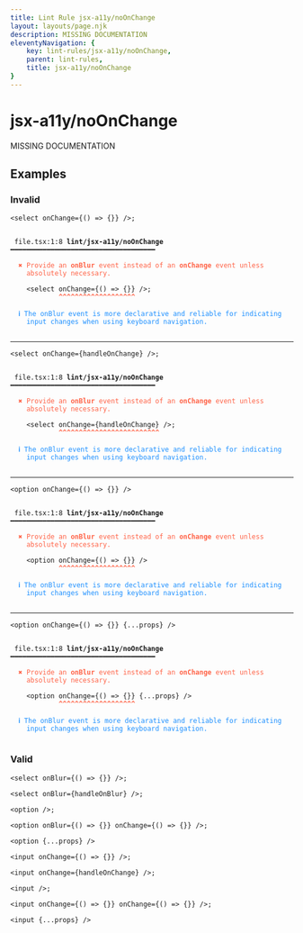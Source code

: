```yaml
---
title: Lint Rule jsx-a11y/noOnChange
layout: layouts/page.njk
description: MISSING DOCUMENTATION
eleventyNavigation: {
	key: lint-rules/jsx-a11y/noOnChange,
	parent: lint-rules,
	title: jsx-a11y/noOnChange
}
---
```


# jsx-a11y/noOnChange

MISSING DOCUMENTATION

<!-- EVERYTHING BELOW IS AUTOGENERATED. SEE SCRIPTS FOLDER FOR UPDATE SCRIPTS -->


## Examples
### Invalid
<pre class="language-text"><code class="language-text"><<span class="token variable">select</span> <span class="token attr-name">onChange</span><span class="token operator">=</span><span class="token punctuation">{</span><span class="token punctuation">(</span><span class="token punctuation">)</span> <span class="token operator">=&gt;</span> <span class="token punctuation">{</span><span class="token punctuation">}</span><span class="token punctuation">}</span> <span class="token operator">/</span>><span class="token punctuation">;</span></code></pre>
<pre class="language-text"><code class="language-text">
 <span style="text-decoration-style: dotted;">file.tsx:1:8</span> <strong>lint/jsx-a11y/noOnChange</strong> ━━━━━━━━━━━━━━━━━━━━━━━━━━━━━━━━━━━━

  <strong><span style="color: Tomato;">✖ </span></strong><span style="color: Tomato;">Provide an </span><span style="color: Tomato;"><strong>onBlur</strong></span><span style="color: Tomato;"> event instead of an </span><span style="color: Tomato;"><strong>onChange</strong></span><span style="color: Tomato;"> event unless</span>
    <span style="color: Tomato;">absolutely necessary.</span>

    &lt;<span class="token variable">select</span> <span class="token attr-name">onChange</span><span class="token operator">=</span><span class="token punctuation">{</span><span class="token punctuation">(</span><span class="token punctuation">)</span> <span class="token operator">=&gt;</span> <span class="token punctuation">{</span><span class="token punctuation">}</span><span class="token punctuation">}</span> <span class="token operator">/</span>&gt;<span class="token punctuation">;</span>
            <span style="color: Tomato;"><strong>^</strong></span><span style="color: Tomato;"><strong>^</strong></span><span style="color: Tomato;"><strong>^</strong></span><span style="color: Tomato;"><strong>^</strong></span><span style="color: Tomato;"><strong>^</strong></span><span style="color: Tomato;"><strong>^</strong></span><span style="color: Tomato;"><strong>^</strong></span><span style="color: Tomato;"><strong>^</strong></span><span style="color: Tomato;"><strong>^</strong></span><span style="color: Tomato;"><strong>^</strong></span><span style="color: Tomato;"><strong>^</strong></span><span style="color: Tomato;"><strong>^</strong></span><span style="color: Tomato;"><strong>^</strong></span><span style="color: Tomato;"><strong>^</strong></span><span style="color: Tomato;"><strong>^</strong></span><span style="color: Tomato;"><strong>^</strong></span><span style="color: Tomato;"><strong>^</strong></span><span style="color: Tomato;"><strong>^</strong></span><span style="color: Tomato;"><strong>^</strong></span>

  <strong><span style="color: DodgerBlue;">ℹ </span></strong><span style="color: DodgerBlue;">The onBlur event is more declarative and reliable for indicating</span>
    <span style="color: DodgerBlue;">input changes when using keyboard navigation.</span>

</code></pre>

---------------

<pre class="language-text"><code class="language-text"><<span class="token variable">select</span> <span class="token attr-name">onChange</span><span class="token operator">=</span><span class="token punctuation">{</span><span class="token variable">handleOnChange</span><span class="token punctuation">}</span> <span class="token operator">/</span>><span class="token punctuation">;</span></code></pre>
<pre class="language-text"><code class="language-text">
 <span style="text-decoration-style: dotted;">file.tsx:1:8</span> <strong>lint/jsx-a11y/noOnChange</strong> ━━━━━━━━━━━━━━━━━━━━━━━━━━━━━━━━━━━━

  <strong><span style="color: Tomato;">✖ </span></strong><span style="color: Tomato;">Provide an </span><span style="color: Tomato;"><strong>onBlur</strong></span><span style="color: Tomato;"> event instead of an </span><span style="color: Tomato;"><strong>onChange</strong></span><span style="color: Tomato;"> event unless</span>
    <span style="color: Tomato;">absolutely necessary.</span>

    &lt;<span class="token variable">select</span> <span class="token attr-name">onChange</span><span class="token operator">=</span><span class="token punctuation">{</span><span class="token variable">handleOnChange</span><span class="token punctuation">}</span> <span class="token operator">/</span>&gt;<span class="token punctuation">;</span>
            <span style="color: Tomato;"><strong>^</strong></span><span style="color: Tomato;"><strong>^</strong></span><span style="color: Tomato;"><strong>^</strong></span><span style="color: Tomato;"><strong>^</strong></span><span style="color: Tomato;"><strong>^</strong></span><span style="color: Tomato;"><strong>^</strong></span><span style="color: Tomato;"><strong>^</strong></span><span style="color: Tomato;"><strong>^</strong></span><span style="color: Tomato;"><strong>^</strong></span><span style="color: Tomato;"><strong>^</strong></span><span style="color: Tomato;"><strong>^</strong></span><span style="color: Tomato;"><strong>^</strong></span><span style="color: Tomato;"><strong>^</strong></span><span style="color: Tomato;"><strong>^</strong></span><span style="color: Tomato;"><strong>^</strong></span><span style="color: Tomato;"><strong>^</strong></span><span style="color: Tomato;"><strong>^</strong></span><span style="color: Tomato;"><strong>^</strong></span><span style="color: Tomato;"><strong>^</strong></span><span style="color: Tomato;"><strong>^</strong></span><span style="color: Tomato;"><strong>^</strong></span><span style="color: Tomato;"><strong>^</strong></span><span style="color: Tomato;"><strong>^</strong></span><span style="color: Tomato;"><strong>^</strong></span><span style="color: Tomato;"><strong>^</strong></span>

  <strong><span style="color: DodgerBlue;">ℹ </span></strong><span style="color: DodgerBlue;">The onBlur event is more declarative and reliable for indicating</span>
    <span style="color: DodgerBlue;">input changes when using keyboard navigation.</span>

</code></pre>

---------------

<pre class="language-text"><code class="language-text"><<span class="token variable">option</span> <span class="token attr-name">onChange</span><span class="token operator">=</span><span class="token punctuation">{</span><span class="token punctuation">(</span><span class="token punctuation">)</span> <span class="token operator">=&gt;</span> <span class="token punctuation">{</span><span class="token punctuation">}</span><span class="token punctuation">}</span> <span class="token operator">/</span>></code></pre>
<pre class="language-text"><code class="language-text">
 <span style="text-decoration-style: dotted;">file.tsx:1:8</span> <strong>lint/jsx-a11y/noOnChange</strong> ━━━━━━━━━━━━━━━━━━━━━━━━━━━━━━━━━━━━

  <strong><span style="color: Tomato;">✖ </span></strong><span style="color: Tomato;">Provide an </span><span style="color: Tomato;"><strong>onBlur</strong></span><span style="color: Tomato;"> event instead of an </span><span style="color: Tomato;"><strong>onChange</strong></span><span style="color: Tomato;"> event unless</span>
    <span style="color: Tomato;">absolutely necessary.</span>

    &lt;<span class="token variable">option</span> <span class="token attr-name">onChange</span><span class="token operator">=</span><span class="token punctuation">{</span><span class="token punctuation">(</span><span class="token punctuation">)</span> <span class="token operator">=&gt;</span> <span class="token punctuation">{</span><span class="token punctuation">}</span><span class="token punctuation">}</span> <span class="token operator">/</span>&gt;
            <span style="color: Tomato;"><strong>^</strong></span><span style="color: Tomato;"><strong>^</strong></span><span style="color: Tomato;"><strong>^</strong></span><span style="color: Tomato;"><strong>^</strong></span><span style="color: Tomato;"><strong>^</strong></span><span style="color: Tomato;"><strong>^</strong></span><span style="color: Tomato;"><strong>^</strong></span><span style="color: Tomato;"><strong>^</strong></span><span style="color: Tomato;"><strong>^</strong></span><span style="color: Tomato;"><strong>^</strong></span><span style="color: Tomato;"><strong>^</strong></span><span style="color: Tomato;"><strong>^</strong></span><span style="color: Tomato;"><strong>^</strong></span><span style="color: Tomato;"><strong>^</strong></span><span style="color: Tomato;"><strong>^</strong></span><span style="color: Tomato;"><strong>^</strong></span><span style="color: Tomato;"><strong>^</strong></span><span style="color: Tomato;"><strong>^</strong></span><span style="color: Tomato;"><strong>^</strong></span>

  <strong><span style="color: DodgerBlue;">ℹ </span></strong><span style="color: DodgerBlue;">The onBlur event is more declarative and reliable for indicating</span>
    <span style="color: DodgerBlue;">input changes when using keyboard navigation.</span>

</code></pre>

---------------

<pre class="language-text"><code class="language-text"><<span class="token variable">option</span> <span class="token attr-name">onChange</span><span class="token operator">=</span><span class="token punctuation">{</span><span class="token punctuation">(</span><span class="token punctuation">)</span> <span class="token operator">=&gt;</span> <span class="token punctuation">{</span><span class="token punctuation">}</span><span class="token punctuation">}</span> <span class="token punctuation">{</span><span class="token operator">...</span><span class="token variable">props</span><span class="token punctuation">}</span> <span class="token operator">/</span>></code></pre>
<pre class="language-text"><code class="language-text">
 <span style="text-decoration-style: dotted;">file.tsx:1:8</span> <strong>lint/jsx-a11y/noOnChange</strong> ━━━━━━━━━━━━━━━━━━━━━━━━━━━━━━━━━━━━

  <strong><span style="color: Tomato;">✖ </span></strong><span style="color: Tomato;">Provide an </span><span style="color: Tomato;"><strong>onBlur</strong></span><span style="color: Tomato;"> event instead of an </span><span style="color: Tomato;"><strong>onChange</strong></span><span style="color: Tomato;"> event unless</span>
    <span style="color: Tomato;">absolutely necessary.</span>

    &lt;<span class="token variable">option</span> <span class="token attr-name">onChange</span><span class="token operator">=</span><span class="token punctuation">{</span><span class="token punctuation">(</span><span class="token punctuation">)</span> <span class="token operator">=&gt;</span> <span class="token punctuation">{</span><span class="token punctuation">}</span><span class="token punctuation">}</span> <span class="token punctuation">{</span><span class="token operator">...</span><span class="token variable">props</span><span class="token punctuation">}</span> <span class="token operator">/</span>&gt;
            <span style="color: Tomato;"><strong>^</strong></span><span style="color: Tomato;"><strong>^</strong></span><span style="color: Tomato;"><strong>^</strong></span><span style="color: Tomato;"><strong>^</strong></span><span style="color: Tomato;"><strong>^</strong></span><span style="color: Tomato;"><strong>^</strong></span><span style="color: Tomato;"><strong>^</strong></span><span style="color: Tomato;"><strong>^</strong></span><span style="color: Tomato;"><strong>^</strong></span><span style="color: Tomato;"><strong>^</strong></span><span style="color: Tomato;"><strong>^</strong></span><span style="color: Tomato;"><strong>^</strong></span><span style="color: Tomato;"><strong>^</strong></span><span style="color: Tomato;"><strong>^</strong></span><span style="color: Tomato;"><strong>^</strong></span><span style="color: Tomato;"><strong>^</strong></span><span style="color: Tomato;"><strong>^</strong></span><span style="color: Tomato;"><strong>^</strong></span><span style="color: Tomato;"><strong>^</strong></span>

  <strong><span style="color: DodgerBlue;">ℹ </span></strong><span style="color: DodgerBlue;">The onBlur event is more declarative and reliable for indicating</span>
    <span style="color: DodgerBlue;">input changes when using keyboard navigation.</span>

</code></pre>
### Valid
<pre class="language-text"><code class="language-text"><<span class="token variable">select</span> <span class="token attr-name">onBlur</span><span class="token operator">=</span><span class="token punctuation">{</span><span class="token punctuation">(</span><span class="token punctuation">)</span> <span class="token operator">=&gt;</span> <span class="token punctuation">{</span><span class="token punctuation">}</span><span class="token punctuation">}</span> <span class="token operator">/</span>><span class="token punctuation">;</span></code></pre>
<pre class="language-text"><code class="language-text"><<span class="token variable">select</span> <span class="token attr-name">onBlur</span><span class="token operator">=</span><span class="token punctuation">{</span><span class="token variable">handleOnBlur</span><span class="token punctuation">}</span> <span class="token operator">/</span>><span class="token punctuation">;</span></code></pre>
<pre class="language-text"><code class="language-text"><<span class="token variable">option</span> <span class="token operator">/</span>><span class="token punctuation">;</span></code></pre>
<pre class="language-text"><code class="language-text"><<span class="token variable">option</span> <span class="token attr-name">onBlur</span><span class="token operator">=</span><span class="token punctuation">{</span><span class="token punctuation">(</span><span class="token punctuation">)</span> <span class="token operator">=&gt;</span> <span class="token punctuation">{</span><span class="token punctuation">}</span><span class="token punctuation">}</span> <span class="token attr-name">onChange</span><span class="token operator">=</span><span class="token punctuation">{</span><span class="token punctuation">(</span><span class="token punctuation">)</span> <span class="token operator">=&gt;</span> <span class="token punctuation">{</span><span class="token punctuation">}</span><span class="token punctuation">}</span> <span class="token operator">/</span>><span class="token punctuation">;</span></code></pre>
<pre class="language-text"><code class="language-text"><<span class="token variable">option</span> <span class="token punctuation">{</span><span class="token operator">...</span><span class="token variable">props</span><span class="token punctuation">}</span> <span class="token operator">/</span>></code></pre>
<pre class="language-text"><code class="language-text"><<span class="token variable">input</span> <span class="token attr-name">onChange</span><span class="token operator">=</span><span class="token punctuation">{</span><span class="token punctuation">(</span><span class="token punctuation">)</span> <span class="token operator">=&gt;</span> <span class="token punctuation">{</span><span class="token punctuation">}</span><span class="token punctuation">}</span> <span class="token operator">/</span>><span class="token punctuation">;</span></code></pre>
<pre class="language-text"><code class="language-text"><<span class="token variable">input</span> <span class="token attr-name">onChange</span><span class="token operator">=</span><span class="token punctuation">{</span><span class="token variable">handleOnChange</span><span class="token punctuation">}</span> <span class="token operator">/</span>><span class="token punctuation">;</span></code></pre>
<pre class="language-text"><code class="language-text"><<span class="token variable">input</span> <span class="token operator">/</span>><span class="token punctuation">;</span></code></pre>
<pre class="language-text"><code class="language-text"><<span class="token variable">input</span> <span class="token attr-name">onChange</span><span class="token operator">=</span><span class="token punctuation">{</span><span class="token punctuation">(</span><span class="token punctuation">)</span> <span class="token operator">=&gt;</span> <span class="token punctuation">{</span><span class="token punctuation">}</span><span class="token punctuation">}</span> <span class="token attr-name">onChange</span><span class="token operator">=</span><span class="token punctuation">{</span><span class="token punctuation">(</span><span class="token punctuation">)</span> <span class="token operator">=&gt;</span> <span class="token punctuation">{</span><span class="token punctuation">}</span><span class="token punctuation">}</span> <span class="token operator">/</span>><span class="token punctuation">;</span></code></pre>
<pre class="language-text"><code class="language-text"><<span class="token variable">input</span> <span class="token punctuation">{</span><span class="token operator">...</span><span class="token variable">props</span><span class="token punctuation">}</span> <span class="token operator">/</span>></code></pre>
